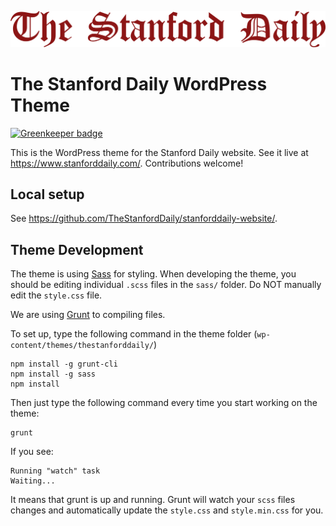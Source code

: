 [![The Stanford Daily logo](https://github.com/TheStanfordDaily/stanforddaily-graphic-assets/raw/master/DailyLogo/DailyLogo.png)](https://www.stanforddaily.com/)

# The Stanford Daily WordPress Theme
[![Greenkeeper badge](https://badges.greenkeeper.io/TheStanfordDaily/tsd-wp-theme.svg)](https://greenkeeper.io/)

This is the WordPress theme for the Stanford Daily website. See it live at https://www.stanforddaily.com/. Contributions welcome!

## Local setup
See https://github.com/TheStanfordDaily/stanforddaily-website/.

## Theme Development
The theme is using [Sass](https://sass-lang.com/) for styling. When developing the theme, you should be editing individual `.scss` files in the `sass/` folder. Do NOT manually edit the `style.css` file.

We are using [Grunt](https://gruntjs.com/) to compiling files.

To set up, type the following command in the theme folder (`wp-content/themes/thestanforddaily/`)
```
npm install -g grunt-cli
npm install -g sass
npm install
```

Then just type the following command every time you start working on the theme:
```
grunt
```

If you see:
```
Running "watch" task
Waiting...
```

It means that grunt is up and running. Grunt will watch your `scss` files changes and automatically update the `style.css` and `style.min.css` for you.
